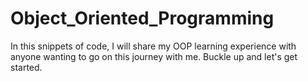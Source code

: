 # Object_Oriented_Programming
In this snippets of code, I will share my OOP learning experience with anyone wanting to go on this journey with me. Buckle up and let's get started.
